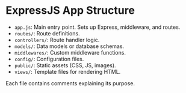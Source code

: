 # ExpressJS App Structure

- `app.js`: Main entry point. Sets up Express, middleware, and routes.
- `routes/`: Route definitions.
- `controllers/`: Route handler logic.
- `models/`: Data models or database schemas.
- `middlewares/`: Custom middleware functions.
- `config/`: Configuration files.
- `public/`: Static assets (CSS, JS, images).
- `views/`: Template files for rendering HTML.

Each file contains comments explaining its purpose.
